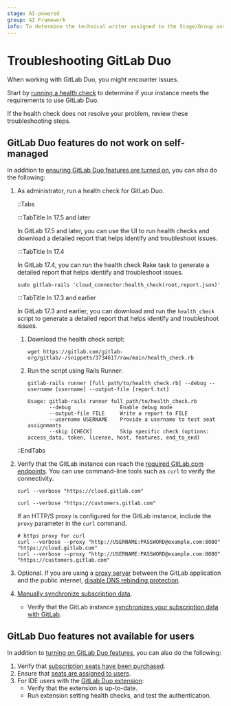 ```yaml
---
stage: AI-powered
group: AI Framework
info: To determine the technical writer assigned to the Stage/Group associated with this page, see https://handbook.gitlab.com/handbook/product/ux/technical-writing/#assignments
---
```


# Troubleshooting GitLab Duo

When working with GitLab Duo, you might encounter issues.

Start by [running a health check](setup.md#run-a-health-check-for-gitlab-duo)
to determine if your instance meets the requirements to use GitLab Duo.

If the health check does not resolve your problem, review these troubleshooting steps.

## GitLab Duo features do not work on self-managed

In addition to [ensuring GitLab Duo features are turned on](turn_on_off.md),
you can also do the following:

1. As administrator, run a health check for GitLab Duo.

   ::Tabs

   :::TabTitle In 17.5 and later

   In GitLab 17.5 and later, you can use the UI to run health checks and download a detailed report that helps identify and troubleshoot issues.

   :::TabTitle In 17.4

   In GitLab 17.4, you can run the health check Rake task to generate a detailed report that helps identify and troubleshoot issues.

   ```shell
   sudo gitlab-rails 'cloud_connector:health_check(root,report.json)'
   ```

   :::TabTitle In 17.3 and earlier

   In GitLab 17.3 and earlier, you can download and run the `health_check` script to generate a detailed report that helps identify and troubleshoot issues.

   1. Download the health check script:

      ```shell
      wget https://gitlab.com/gitlab-org/gitlab/-/snippets/3734617/raw/main/health_check.rb
      ```

   1. Run the script using Rails Runner:

      ```shell
      gitlab-rails runner [full_path/to/health_check.rb] --debug --username [username] --output-file [report.txt]
      ```

      ```shell
      Usage: gitlab-rails runner full_path/to/health_check.rb
             --debug                Enable debug mode
             --output-file FILE     Write a report to FILE
             --username USERNAME    Provide a username to test seat assignments
             --skip [CHECK]         Skip specific check (options: access_data, token, license, host, features, end_to_end)
      ```

   ::EndTabs

1. Verify that the GitLab instance can reach the [required GitLab.com endpoints](setup.md).
   You can use command-line tools such as `curl` to verify the connectivity.

   ```shell
   curl --verbose "https://cloud.gitlab.com"

   curl --verbose "https://customers.gitlab.com"
   ```

   If an HTTP/S proxy is configured for the GitLab instance, include the `proxy` parameter in the `curl` command.

   ```shell
   # https proxy for curl
   curl --verbose --proxy "http://USERNAME:PASSWORD@example.com:8080" "https://cloud.gitlab.com"
   curl --verbose --proxy "http://USERNAME:PASSWORD@example.com:8080" "https://customers.gitlab.com"
   ```

1. Optional. If you are using a [proxy server](setup.md#allow-outbound-connections-from-the-gitlab-instance) between the GitLab
   application and the public internet,
   [disable DNS rebinding protection](../../security/webhooks.md#enforce-dns-rebinding-attack-protection).

1. [Manually synchronize subscription data](../../subscriptions/self_managed/index.md#manually-synchronize-subscription-data).
   - Verify that the GitLab instance [synchronizes your subscription data with GitLab](https://about.gitlab.com/pricing/licensing-faq/cloud-licensing/).

## GitLab Duo features not available for users

In addition to [turning on GitLab Duo features](turn_on_off.md),
you can also do the following:

1. Verify that [subscription seats have been purchased](../../subscriptions/subscription-add-ons.md#purchase-gitlab-duo).
1. Ensure that [seats are assigned to users](../../subscriptions/subscription-add-ons.md#assign-gitlab-duo-seats).
1. For IDE users with the [GitLab Duo extension](../../user/project/repository/code_suggestions/supported_extensions.md#supported-editor-extensions):
   - Verify that the extension is up-to-date.
   - Run extension setting health checks, and test the authentication.
